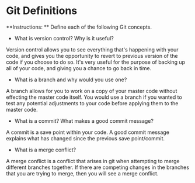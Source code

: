 # Git Definitions

**Instructions: ** Define each of the following Git concepts.

* What is version control?  Why is it useful?

Version control allows you to see everything that's happening with your code, and gives you the opportunity to revert to previous version of the code if you choose to do so. It's very useful for the purpose of backing up all of your code, and giving you a chance to go back in time.

* What is a branch and why would you use one?

A branch allows for you to work on a copy of your master code without effecting the master code itself. You would use a branch if you wanted to test any potential adjustments to your code before applying them to the master code. 

* What is a commit? What makes a good commit message?

A commit is a save point within your code. A good commit message explains what has changed since the previous save point/commit. 

* What is a merge conflict?

A merge conflict is a conflict that arises in git when attempting to merge different branches together. If there are competing changes in the branches that you are trying to merge, then you will see a merge conflict. 
